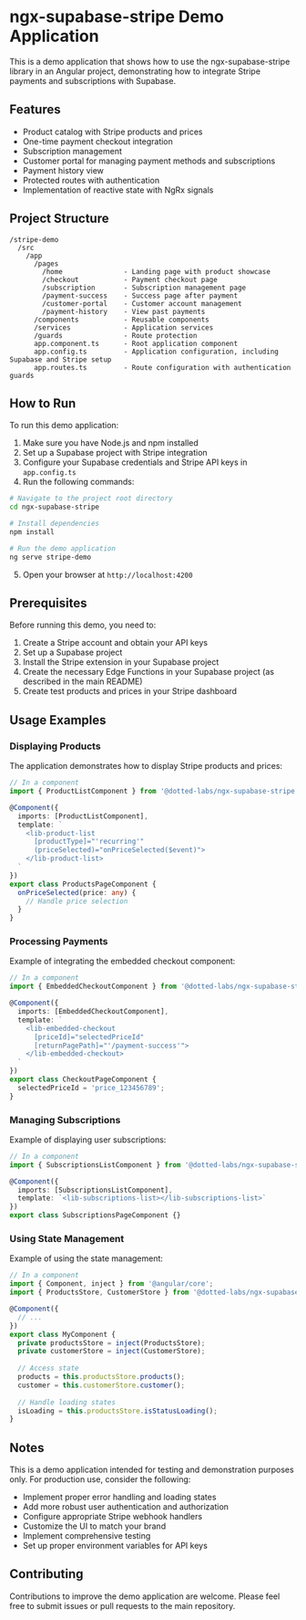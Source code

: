 # ngx-supabase-stripe Demo Application

This is a demo application that shows how to use the ngx-supabase-stripe library in an Angular project, demonstrating how to integrate Stripe payments and subscriptions with Supabase.

## Features

* Product catalog with Stripe products and prices
* One-time payment checkout integration
* Subscription management
* Customer portal for managing payment methods and subscriptions
* Payment history view
* Protected routes with authentication
* Implementation of reactive state with NgRx signals

## Project Structure

```
/stripe-demo
  /src
    /app
      /pages
        /home               - Landing page with product showcase
        /checkout           - Payment checkout page
        /subscription       - Subscription management page
        /payment-success    - Success page after payment
        /customer-portal    - Customer account management
        /payment-history    - View past payments
      /components           - Reusable components
      /services             - Application services
      /guards               - Route protection
      app.component.ts      - Root application component
      app.config.ts         - Application configuration, including Supabase and Stripe setup
      app.routes.ts         - Route configuration with authentication guards
```

## How to Run

To run this demo application:

1. Make sure you have Node.js and npm installed
2. Set up a Supabase project with Stripe integration
3. Configure your Supabase credentials and Stripe API keys in `app.config.ts`
4. Run the following commands:

```bash
# Navigate to the project root directory
cd ngx-supabase-stripe

# Install dependencies
npm install

# Run the demo application
ng serve stripe-demo
```

5. Open your browser at `http://localhost:4200`

## Prerequisites

Before running this demo, you need to:

1. Create a Stripe account and obtain your API keys
2. Set up a Supabase project
3. Install the Stripe extension in your Supabase project
4. Create the necessary Edge Functions in your Supabase project (as described in the main README)
5. Create test products and prices in your Stripe dashboard

## Usage Examples

### Displaying Products

The application demonstrates how to display Stripe products and prices:

```typescript
// In a component
import { ProductListComponent } from '@dotted-labs/ngx-supabase-stripe';

@Component({
  imports: [ProductListComponent],
  template: `
    <lib-product-list 
      [productType]="'recurring'" 
      (priceSelected)="onPriceSelected($event)">
    </lib-product-list>
  `
})
export class ProductsPageComponent {
  onPriceSelected(price: any) {
    // Handle price selection
  }
}
```

### Processing Payments

Example of integrating the embedded checkout component:

```typescript
// In a component
import { EmbeddedCheckoutComponent } from '@dotted-labs/ngx-supabase-stripe';

@Component({
  imports: [EmbeddedCheckoutComponent],
  template: `
    <lib-embedded-checkout 
      [priceId]="selectedPriceId"
      [returnPagePath]="'/payment-success'">
    </lib-embedded-checkout>
  `
})
export class CheckoutPageComponent {
  selectedPriceId = 'price_123456789';
}
```

### Managing Subscriptions

Example of displaying user subscriptions:

```typescript
// In a component
import { SubscriptionsListComponent } from '@dotted-labs/ngx-supabase-stripe';

@Component({
  imports: [SubscriptionsListComponent],
  template: `<lib-subscriptions-list></lib-subscriptions-list>`
})
export class SubscriptionsPageComponent {}
```

### Using State Management

Example of using the state management:

```typescript
// In a component
import { Component, inject } from '@angular/core';
import { ProductsStore, CustomerStore } from '@dotted-labs/ngx-supabase-stripe';

@Component({
  // ...
})
export class MyComponent {
  private productsStore = inject(ProductsStore);
  private customerStore = inject(CustomerStore);
  
  // Access state
  products = this.productsStore.products();
  customer = this.customerStore.customer();
  
  // Handle loading states
  isLoading = this.productsStore.isStatusLoading();
}
```

## Notes

This is a demo application intended for testing and demonstration purposes only. For production use, consider the following:

* Implement proper error handling and loading states
* Add more robust user authentication and authorization
* Configure appropriate Stripe webhook handlers
* Customize the UI to match your brand
* Implement comprehensive testing
* Set up proper environment variables for API keys

## Contributing

Contributions to improve the demo application are welcome. Please feel free to submit issues or pull requests to the main repository.
